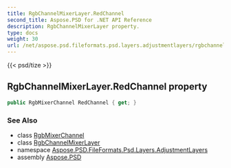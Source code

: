 ```yaml
---
title: RgbChannelMixerLayer.RedChannel
second_title: Aspose.PSD for .NET API Reference
description: RgbChannelMixerLayer property. 
type: docs
weight: 30
url: /net/aspose.psd.fileformats.psd.layers.adjustmentlayers/rgbchannelmixerlayer/redchannel/
---
```

{{< psd/tize >}}
## RgbChannelMixerLayer.RedChannel property

```csharp
public RgbMixerChannel RedChannel { get; }
```

### See Also

* class [RgbMixerChannel](../../rgbmixerchannel/)
* class [RgbChannelMixerLayer](../)
* namespace [Aspose.PSD.FileFormats.Psd.Layers.AdjustmentLayers](../../rgbchannelmixerlayer/)
* assembly [Aspose.PSD](../../../)


